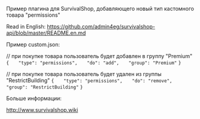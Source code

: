 Пример плагина для SurvivalShop, добавляющего новый тип кастомного товара "permissions"

Read in English: https://github.com/admin4eg/survivalshop-api/blob/master/README.en.md

Пример custom.json:

// при покупке товара пользователь будет добавлен в группу "Premium"
`{`
`	"type": "permissions",`
`	"do": "add",`
`	"group": "Premium"`
`}`

// при покупке товара пользователь будет удален из группы "RestrictBuilding"
`{`
`	"type": "permissions",`
`	"do": "remove",`
`	"group": "RestrictBuilding"`
`}`

Больше информации:

http://www.survivalshop.wiki